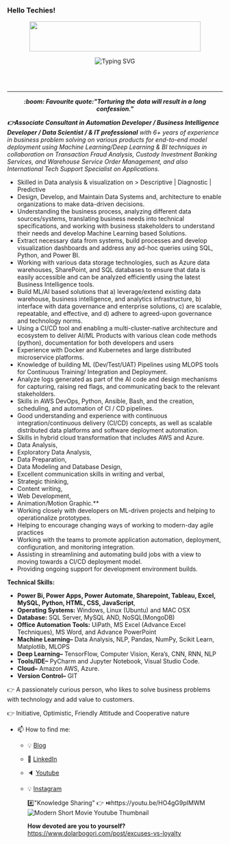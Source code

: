 <!DOCTYPE html>
<html>
<head>
</head>

<body>

### Hello Techies!

<!-- markdownlint-disable MD033 MD041 -->
<p align="center">
<!--   <h2 align="center">W</h2> -->
<img src = "https://img.freepik.com/free-vector/colorful-welcome-lettering-banner-invite-your-guests-event_1017-43281.jpg?t=st=1694846451~exp=1694847051~hmac=f1d7e5ab5a61ae193c128f1c6c579509adf2012a1627dd6e1040dbd0996d64bd" style="width:400px;height:70px;">
</p>

<p align="center">
<img src="https://readme-typing-svg.demolab.com?font=Fira+Code&duration=2500&pause=900&color=49F75F&width=435&lines=Thanks+for+reaching+out!;I'm+Hirak+Saharia;Automation+Developer+%7C+Data+Scientist+;Currently+working+%40Northern+Trust.;Pune%2C+India" alt="Typing SVG">
</p>
<br></br>

<hr class="solid" style= "hr.dotted {
  border-top: 3px dotted #bbb;
}">

<p align="center"> <em><strong>:boom: Favourite quote:"Torturing the data will result in a long confession."</strong></em> </p>
<!--   <img src="https://readme-typing-svg.demolab.com?font=Fira+Code&weight=500&duration=2500&pause=900&color=F7EE37&background=000632&width=435&lines=Hi!+glad+that+you're+checking-in.%F0%9F%AA%B4;myself%2C+Hirak+Saharia%F0%9F%91%A8%F0%9F%8F%BB%E2%80%8D%F0%9F%92%BB;Full+Stack+Development-+Learner%F0%9F%92%BB;Machine+Learning%2F+AI-+enthusiast%F0%9F%92%BB;%26+Endlessly+Learning+%26+Growing.%F0%9F%AA%B4" alt="README Typing SVG">

<!-- <h1 align="center" >:raising_hand_man:Hello there! I am Hirak, Data Sceintist & IT Professional</h1> -->

<!--<p align="center"> <br>:point_right:I am currently working at <strong>Northern Trust</strong>, Pune, India</br> -->

<em><strong>👉Associate Consultant in Automation Developer / Business Intelligence Developer / Data Scientist / & IT professional</strong> with 6+ years of experience in business problem solving on various products for end-to-end model deployment using Machine Learning/Deep Learning & BI techniques in collaboration on Transaction Fraud Analysis, Custody Investment Banking Services, and Warehouse Service Order Management, and also International Tech Support Specialist on Applications.</em>


</body>
</html>

   
   * Skilled in Data analysis & visualization on > Descriptive | Diagnostic | Predictive
   * Design, Develop, and Maintain Data Systems and, architecture to enable organizations to make data-driven decisions.
   * Understanding the business process, analyzing different data sources/systems, translating business needs into technical specifications, and working with business stakeholders to understand their needs and develop Machine Learning based Solutions.
   * Extract necessary data from systems, build processes and develop visualization dashboards and address any ad-hoc queries using SQL, Python, and Power BI.
   * Working with various data storage technologies, such as Azure data warehouses, SharePoint, and SQL databases to ensure that data is easily accessible and can be analyzed efficiently using the latest Business Intelligence tools.
   * Build ML/AI based solutions that a) leverage/extend existing data warehouse, business intelligence, and analytics infrastructure, b) interface with data governance and enterprise solutions, c) are scalable, repeatable, and effective, and d) adhere to agreed-upon governance and technology norms.
   * Using a CI/CD tool and enabling a multi-cluster-native architecture and ecosystem to deliver AI/ML Products with various clean code methods (python), documentation for both developers and users
   * Experience with Docker and Kubernetes and large distributed microservice platforms.
   * Knowledge of building ML (Dev/Test/UAT) Pipelines using MLOPS tools for Continuous Training/ Integration and Deployment.
   * Analyze logs generated as part of the AI code and design mechanisms for capturing, raising red flags, and communicating back to the relevant stakeholders.
   * Skills in AWS DevOps, Python, Ansible, Bash, and the creation, scheduling, and automation of CI / CD pipelines.
   * Good understanding and experience with continuous integration/continuous delivery (CI/CD) concepts, as well as scalable distributed data platforms and software deployment automation.
   * Skills in hybrid cloud transformation that includes AWS and Azure.
   * Data Analysis, 
   * Exploratory Data Analysis, 
   * Data Preparation, 
   * Data Modeling and Database Design, 
   * Excellent communication skills in writing and verbal, 
   * Strategic thinking, 
   * Content writing, 
   * Web Development,
   * Animation/Motion Graphic.**
   * Working closely with developers on ML-driven projects and helping to operationalize prototypes.
   * Helping to encourage changing ways of working to modern-day agile practices
   * Working with the teams to promote application automation, deployment, configuration, and monitoring integration.
   * Assisting in streamlining and automating build jobs with a view to moving towards a CI/CD deployment model.
   * Providing ongoing support for development environment builds.

      
 ****Technical Skills:****
 
   - **Power Bi, Power Apps, Power Automate, Sharepoint, Tableau, Excel, MySQL, Python, HTML, CSS, JavaScript**, 
   - **Operating Systems:** Windows, Linux (Ubuntu) and MAC OSX
   - **Database:** SQL Server, MySQL AND, NoSQL(MongoDB)
   - **Office Automation Tools:** UiPath, MS Excel (Advance Excel Techniques), MS Word, and Advance PowerPoint
   - **Machine Learning–** Data Analysis, NLP, Pandas, NumPy, Scikit Learn, Matplotlib, MLOPS
   - **Deep Learning–** TensorFlow, Computer Vision, Kera’s, CNN, RNN, NLP
   - **Tools/IDE–** PyCharm and Jupyter Notebook, Visual Studio Code.
   - **Cloud–** Amazon AWS, Azure.
   - **Version Control–** GIT



:point_right: A passionately curious person, who likes to solve business problems with technology and 
add value to customers.

:point_right: Initiative, Optimistic, Friendly Attitude and Cooperative nature

- 📫 How to find me: 
  - :bulb: [Blog](https://www.dolarbogori.com/blog/)
  - :office: [LinkedIn](https://www.linkedin.com/in/hirak-saharia)
  - :speaker: [Youtube](https://www.youtube.com/c/HirakNEVlogs)
  - :bulb: [Instagram](https://www.instagram.com/hirak_ne)


     #️⃣"Knowledge Sharing"
      :point_right: ⏯️https://youtu.be/HO4gG9pIMWM
     ![Modern Short Movie Youtube Thumbnail](https://user-images.githubusercontent.com/64422300/152303068-01c65242-2c81-429f-b7ef-fb11682082ae.png)
     
     **How devoted are you to yourself?**
      https://www.dolarbogori.com/post/excuses-vs-loyalty

